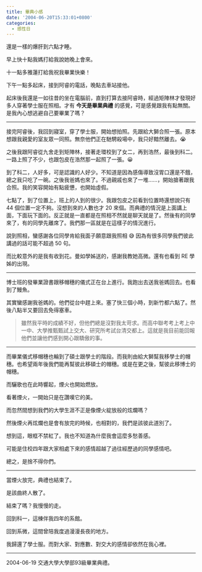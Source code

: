 ```yaml
---
title: 畢典小感
date: '2004-06-20T15:33:01+0800'
categories:
  - 感性日
---
```


還是一樣的爆肝到六點才睡。

早上快十點我媽打給我說她晚上會來。

十一點多雅蓮打給我祝我畢業快樂！

下午一點多起床，接到阿睿的電話，晚點去車站接他。

起床後我還是一如往昔的坐在電腦前，直到打算去接阿睿時，經過矩陣林才發現好多人穿著學士服在照相。才有 **今天是畢業典禮** 的感覺，可是感覺跟我有點無關。是我內心想逃避自己要畢業了嗎？

----

接完阿睿後，我回到寢室，穿了學士服，開始想拍照。先跟給大獅合照一張。原本想跟我親愛的室友眾一同照。無奈他們正在馳騁殺場中，我只好黯然離去。😭

之後我跟阿睿從九舍走到矩陣林，接著走環校到了女二，再到浩然，最後到科二。一路上照了不少，也跟包皮在浩然那一起照了一張。😀

到了科二，人好多，可是認識的人好少。不知道是因為感傷導致沒胃口還是不餓，總之我只吃了一碗。之後我爸媽也來了。不過親戚也來了一堆……，開始搶著跟我合照。我的笑容開始有點疲憊，也開始虛假。

七點了，到了位置上，班上的人到的很少。我跟包皮之前看到位置時還想說只有 44 個位置一定不夠。沒想到來的人數也才 20 來個。而典禮的情況是上面講上面，下面玩下面的。反正就是一直都是在照相不然就是聊天就是了。然後有的同學來了，有的同學先離席了。我們那一區就是在這樣子的情況進行。

說到照相，蠻感謝各位同學肯給我面子願意跟我照相 😅 因為有很多同學我們彼此講過的話可能不超過 50 句。

而比較意外的是我有收到花。曼如學姊送的，感謝我教她高微。還有也看到 RE 學姊的出現。

----

博士班的發畢業證書跟移帽穗的儀式正在台上進行。我跑出去送我爸媽回去。也看到了鰻魚。

其實蠻感謝我爸媽的。他們從台中趕上來。塞了快三個小時，到新竹都六點了。然後八點半又要回去免得塞車。

> 雖然我平時的成績不好，但他們總是沒對我太苛求。而高中聯考考上考上中一中、大學推甄甄試上交大、研究所考試台清交都上。這就是我目前能回報他們並讓他們感到開心跟驕傲的事。

----

而畢業儀式移帽穗也輪到了碩士跟學士的階段。而我則由給大獅幫我移學士的帽穗。也希望兩年後我們能再幫彼此移碩士的帽穗。或是在更之後，幫彼此移博士的帽穗。

而驪歌也在此時響起，煙火也開始燃放。

看著煙火，一開始只是在讚嘆它的美。

而忽然間想到我們的大學生涯不正是像煙火綻放般的炫爛嗎？

然後煙火再炫爛也是會有放完的時候，也相對的，我們是該彼此道別了。

想到這，眼框不禁紅了。我也不知道為什麼我會這麼多愁善感。

可能是住校四年跟大家相處下來的感情超越了過往經歷過的同學感情吧。

總之，是捨不得你們。

----

當煙火放完，典禮也結束了。

是該曲終人散了。

結束了嗎？我慢慢的走。

回到科一，這棟伴我四年的系館。

回到系微，這間曾陪我度過漫漫長夜的地方。

我歸還了學士服。而對大家、對應數、對交大的感情卻依然在我心裡。

----
2004-06-19 交通大學大學部93級畢業典禮。
